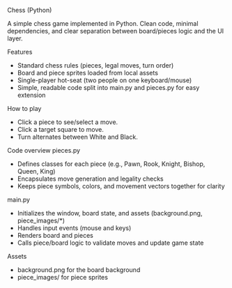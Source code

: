 Chess (Python)

A simple chess game implemented in Python. Clean code, minimal dependencies, and clear separation between board/pieces logic and the UI layer.

Features

- Standard chess rules (pieces, legal moves, turn order)
- Board and piece sprites loaded from local assets
- Single-player hot-seat (two people on one keyboard/mouse)
- Simple, readable code split into main.py and pieces.py for easy extension

How to play

- Click a piece to see/select a move.
- Click a target square to move.
- Turn alternates between White and Black.

Code overview
pieces.py

- Defines classes for each piece (e.g., Pawn, Rook, Knight, Bishop, Queen, King)
- Encapsulates move generation and legality checks
- Keeps piece symbols, colors, and movement vectors together for clarity

main.py

- Initializes the window, board state, and assets (background.png, piece_images/*)
- Handles input events (mouse and keys)
- Renders board and pieces
- Calls piece/board logic to validate moves and update game state

Assets

- background.png for the board background
- piece_images/ for piece sprites
